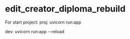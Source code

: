 # edit_creator_diploma_rebuild
For start project:
proj:
uvicorn run:app

dev:
uvicorn run:app --reload